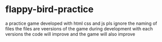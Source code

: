 # flappy-bird-practice
a practice game developed with html css and js 
pls ignore the naming of files
the files are veersions of the game during development
with each versions the code will improve and the game will also improve
